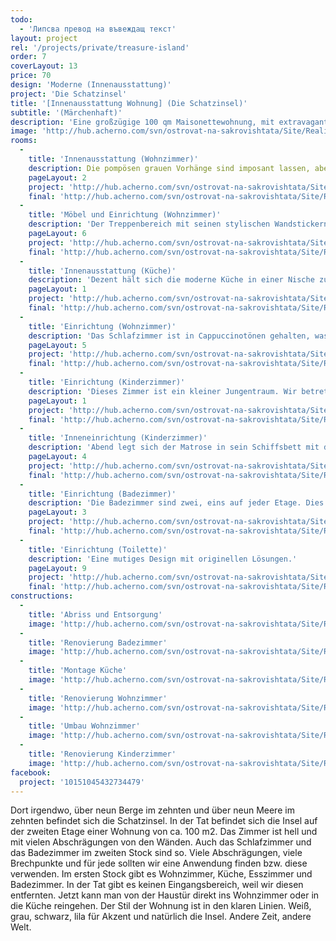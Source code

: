 ```yaml
---
todo:
  - 'Липсва превод на въвеждащ текст'
layout: project
rel: '/projects/private/treasure-island'
order: 7
coverLayout: 13
price: 70
design: 'Moderne (Innenausstattung)'
project: 'Die Schatzinsel'
title: '[Innenausstattung Wohnung] (Die Schatzinsel)'
subtitle: '(Märchenhaft)'
description: 'Eine großzügige 100 qm Maisonettewohnung, mit extravagantem Schnitt, der alle Blicke auf sich zieht. Klare Linien in Weiß, grau, schwarz und einem kräftigen lila als Akzent.'
image: 'http://hub.acherno.com/svn/ostrovat-na-sakrovishtata/Site/Realizacia/05_IMG_3192_1v33.jpg'
rooms:
  -
    title: 'Innenausstattung (Wohnzimmer)'
    description: Die pompösen grauen Vorhänge sind imposant lassen, aber einen Blick nach draußen gerne zu.'
    pageLayout: 2
    project: 'http://hub.acherno.com/svn/ostrovat-na-sakrovishtata/Site/3D/01-h_f.jpg'
    final: 'http://hub.acherno.com/svn/ostrovat-na-sakrovishtata/Site/Realizacia/01_IMG_3142_1.jpg'
  -
    title: 'Möbel und Einrichtung (Wohnzimmer)'
    description: 'Der Treppenbereich mit seinen stylischen Wandstickern und der praktischen Arbeitsnische unter der Treppe verleihen diesen Wohnraum seine Einzigartigkeit. Raum zum Entspannen eröffnet sich im einladenden Entertainmentbereich.'
    pageLayout: 6
    project: 'http://hub.acherno.com/svn/ostrovat-na-sakrovishtata/Site/3D/02-h_f.jpg'
    final: 'http://hub.acherno.com/svn/ostrovat-na-sakrovishtata/Site/Realizacia/02_IMG_3135.jpg'
  -
    title: 'Innenausstattung (Küche)'
    description: 'Dezent hält sich die moderne Küche in einer Nische zurück und fasziniert erst auf den zweiten Blick durch ihre leuchtenden Farben. Unmittelbar daneben befinden sich ein Esstisch im weißem Glanz und Designer-Stühle.'
    pageLayout: 1
    project: 'http://hub.acherno.com/svn/ostrovat-na-sakrovishtata/Site/3D/03-h_f.jpg'
    final: 'http://hub.acherno.com/svn/ostrovat-na-sakrovishtata/Site/Realizacia/03_IMG_3238v4.jpg'
  -
    title: 'Einrichtung (Wohnzimmer)'
    description: 'Das Schlafzimmer ist in Cappuccinotönen gehalten, was einen frischen und munteren Morgen verheißt. Die Einrichtung ist modern und schlicht bietet aber trotzdem ein Maximum an Komfort.'
    pageLayout: 5
    project: 'http://hub.acherno.com/svn/ostrovat-na-sakrovishtata/Site/3D/04-s_f.jpg'
    final: 'http://hub.acherno.com/svn/ostrovat-na-sakrovishtata/Site/Realizacia/04_IMG_3168.jpg'
  -
    title: 'Einrichtung (Kinderzimmer)'
    description: 'Dieses Zimmer ist ein kleiner Jungentraum. Wir betreten die Kajüte von Kapitän Hook. An der Wand hängt eine Schatzkarte und an den Decken baumeln die Schiffslaternen.'
    pageLayout: 1
    project: 'http://hub.acherno.com/svn/ostrovat-na-sakrovishtata/Site/3D/05-d_f.jpg'
    final: 'http://hub.acherno.com/svn/ostrovat-na-sakrovishtata/Site/Realizacia/05_IMG_3192_1v33.jpg'
  -
    title: 'Inneneinrichtung (Kinderzimmer)'
    description: 'Abend legt sich der Matrose in sein Schiffsbett mit den leuchtenden Rettungsreifen und träumt von der großen weiten Welt. Als Schrank dient ihm eine Schatzkiste.'
    pageLayout: 4
    project: 'http://hub.acherno.com/svn/ostrovat-na-sakrovishtata/Site/3D/06-d_f.jpg'
    final: 'http://hub.acherno.com/svn/ostrovat-na-sakrovishtata/Site/Realizacia/06_IMG_3197_1-2.jpg'
  -
    title: 'Einrichtung (Badezimmer)'
    description: 'Die Badezimmer sind zwei, eins auf jeder Etage. Dies gewährt den notwendigen Komfort für die Gastgeber und die Gäste. '
    pageLayout: 3
    project: 'http://hub.acherno.com/svn/ostrovat-na-sakrovishtata/Site/3D/07-b_f.jpg'
    final: 'http://hub.acherno.com/svn/ostrovat-na-sakrovishtata/Site/Realizacia/07_IMG_3208v1.jpg'
  -
    title: 'Einrichtung (Toilette)'
    description: 'Eine mutiges Design mit originellen Lösungen.'
    pageLayout: 9
    project: 'http://hub.acherno.com/svn/ostrovat-na-sakrovishtata/Site/3D/08-t_f.jpg'
    final: 'http://hub.acherno.com/svn/ostrovat-na-sakrovishtata/Site/Realizacia/08_IMG_3228_2.jpg'
constructions:
  - 
    title: 'Abriss und Entsorgung'
    image: 'http://hub.acherno.com/svn/ostrovat-na-sakrovishtata/Site/Remonti/IMG_2345.JPG'
  - 
    title: 'Renovierung Badezimmer'
    image: 'http://hub.acherno.com/svn/ostrovat-na-sakrovishtata/Site/Remonti/IMG_2076.JPG'
  - 
    title: 'Montage Küche'
    image: 'http://hub.acherno.com/svn/ostrovat-na-sakrovishtata/Site/Remonti/IMG_4512.JPG'
  - 
    title: 'Renovierung Wohnzimmer'
    image: 'http://hub.acherno.com/svn/ostrovat-na-sakrovishtata/Site/Remonti/IMG_4270.JPG'
  - 
    title: 'Umbau Wohnzimmer'
    image: 'http://hub.acherno.com/svn/ostrovat-na-sakrovishtata/Site/Remonti/IMG_2987.JPG'
  - 
    title: 'Renovierung Kinderzimmer'
    image: 'http://hub.acherno.com/svn/ostrovat-na-sakrovishtata/Site/Remonti/IMG_3511.JPG'
facebook:
  project: '10151045432734479'
---
```

Dort irgendwo, über neun Berge im zehnten und über neun Meere im zehnten befindet sich die Schatzinsel.  In der Tat befindet sich die Insel auf der zweiten Etage einer Wohnung von ca. 100 m2. Das Zimmer ist hell und mit vielen Abschrägungen von den Wänden. Auch das Schlafzimmer und das Badezimmer im zweiten Stock sind so. Viele Abschrägungen, viele Brechpunkte und für jede sollten wir eine Anwendung finden bzw. diese verwenden. Im ersten Stock gibt es Wohnzimmer, Küche, Esszimmer und Badezimmer. In der Tat gibt es keinen Eingangsbereich, weil wir diesen entfernten. Jetzt kann man von der Haustür direkt ins Wohnzimmer oder in die Küche reingehen. Der Stil der Wohnung ist in den klaren Linien. Weiß, grau, schwarz, lila für Akzent und natürlich die Insel. Andere Zeit, andere Welt.